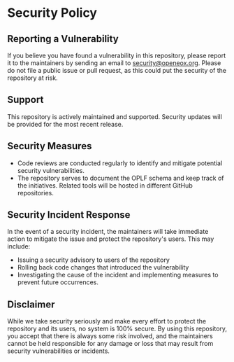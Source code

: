 # Security Policy

## Reporting a Vulnerability

If you believe you have found a vulnerability in this repository, please report it to the maintainers by sending an email to security@openeox.org. Please do not file a public issue or pull request, as this could put the security of the repository at risk.

## Support

This repository is actively maintained and supported. Security updates will be provided for the most recent release.

## Security Measures

- Code reviews are conducted regularly to identify and mitigate potential security vulnerabilities.
- The repository serves to document the OPLF schema and keep track of the initiatives. Related tools will be hosted in different GitHub repositories.

## Security Incident Response

In the event of a security incident, the maintainers will take immediate action to mitigate the issue and protect the repository's users. This may include:

- Issuing a security advisory to users of the repository
- Rolling back code changes that introduced the vulnerability
- Investigating the cause of the incident and implementing measures to prevent future occurrences.


## Disclaimer

While we take security seriously and make every effort to protect the repository and its users, no system is 100% secure. By using this repository, you accept that there is always some risk involved, and the maintainers cannot be held responsible for any damage or loss that may result from security vulnerabilities or incidents.
